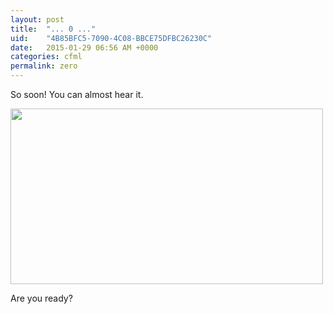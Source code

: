 ```yaml
---
layout: post
title:  "... 0 ..."
uid:	"4B85BFC5-7090-4C08-BBCE75DFBC26230C"
date:   2015-01-29 06:56 AM +0000
categories: cfml
permalink: zero
---
```

<p>So soon! You can almost hear it.</p>

<p><a href="http://www.markdrew.co.uk/blog/assets/content/43590-lucy-lucy-wallpaper.jpg" target="_blank"><img alt="" src="http://www.markdrew.co.uk/blog/assets/content/43590-lucy-lucy-thumb.jpg" style="width: 500px; height: 281px;" /></a></p>

<p>Are you ready?</p>